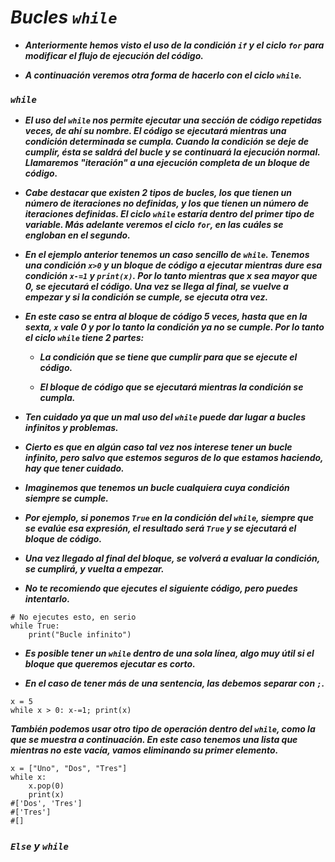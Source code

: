 # **_Bucles ```while```_**

- **_Anteriormente hemos visto el uso de la condición ```if``` y el ciclo ```for``` para modificar el flujo de ejecución del código._**
  
- **_A continuación veremos otra forma de hacerlo con el ciclo ```while```._**

### **_```while```_**

- **_El uso del ```while``` nos permite ejecutar una sección de código repetidas veces, de ahí su nombre. El código se ejecutará mientras una condición determinada se cumpla. Cuando la condición se deje de cumplir, ésta se saldrá del bucle y se continuará la ejecución normal. Llamaremos "iteración" a una ejecución completa de un bloque de código._**

- **_Cabe destacar que existen 2 tipos de bucles, los que tienen un número de iteraciones no definidas, y los que tienen un número de iteraciones definidas. El ciclo ```while``` estaría dentro del primer tipo de variable. Más adelante veremos el ciclo ```for```, en las cuáles se engloban en el segundo._**

- **_En el ejemplo anterior tenemos un caso sencillo de ```while```. Tenemos una condición ```x>0``` y un bloque de código a ejecutar mientras dure esa condición ```x-=1``` y ```print(x)```. Por lo tanto mientras que x sea mayor que 0, se ejecutará el código. Una vez se llega al final, se vuelve a empezar y si la condición se cumple, se ejecuta otra vez._**
  
- **_En este caso se entra al bloque de código 5 veces, hasta que en la sexta, ```x``` vale 0 y por lo tanto la condición ya no se cumple. Por lo tanto el ciclo ```while``` tiene 2 partes:_**

  - **_La condición que se tiene que cumplir para que se ejecute el código._**
  
  - **_El bloque de código que se ejecutará mientras la condición se cumpla._**

- **_Ten cuidado ya que un mal uso del ```while``` puede dar lugar a bucles infinitos y problemas._**
  
- **_Cierto es que en algún caso tal vez nos interese tener un bucle infinito, pero salvo que estemos seguros de lo que estamos haciendo, hay que tener cuidado._**
  
- **_Imaginemos que tenemos un bucle cualquiera cuya condición siempre se cumple._**
  
- **_Por ejemplo, si ponemos ```True``` en la condición del ```while```, siempre que se evalúe esa expresión, el resultado será ```True``` y se ejecutará el bloque de código._**
  
- **_Una vez llegado al final del bloque, se volverá a evaluar la condición, se cumplirá, y vuelta a empezar._**
  
- **_No te recomiendo que ejecutes el siguiente código, pero puedes intentarlo._**

```
# No ejecutes esto, en serio
while True:
    print("Bucle infinito")
```

- **_Es posible tener un ```while``` dentro de una sola línea, algo muy útil si el bloque que queremos ejecutar es corto._**
  
- **_En el caso de tener más de una sentencia, las debemos separar con ```;```._**

```
x = 5
while x > 0: x-=1; print(x)
```

**_También podemos usar otro tipo de operación dentro del ```while```, como la que se muestra a continuación. En este caso tenemos una lista que mientras no este vacía, vamos eliminando su primer elemento._**

```
x = ["Uno", "Dos", "Tres"]
while x:
    x.pop(0)
    print(x)
#['Dos', 'Tres']
#['Tres']
#[]
```
### **_```Else``` y ```while```_**
